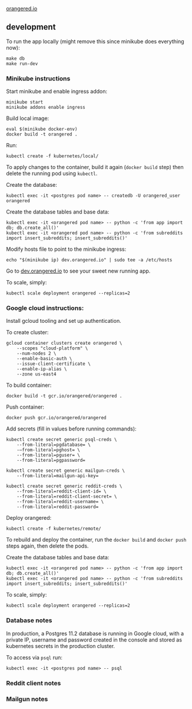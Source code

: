 <a href="http://orangered.io">orangered.io</a>

## development

To run the app locally (might remove this since minikube does everything now):

    make db
    make run-dev

### Minikube instructions

Start minikube and enable ingress addon:

    minikube start
    minikube addons enable ingress

Build local image:

    eval $(minikube docker-env)
    docker build -t orangered .

Run:

    kubectl create -f kubernetes/local/

To apply changes to the container, build it again (`docker build` step) then delete the running pod using `kubectl`.

Create the database:

    kubectl exec -it <postgres pod name> -- createdb -U orangered_user orangered

Create the database tables and base data:

    kubectl exec -it <orangered pod name> -- python -c 'from app import db; db.create_all()'
    kubectl exec -it <orangered pod name> -- python -c 'from subreddits import insert_subreddits; insert_subreddits()'

Modify hosts file to point to the minikube ingress:

    echo "$(minikube ip) dev.orangered.io" | sudo tee -a /etc/hosts

Go to <a href="dev.orangered.io">dev.orangered.io</a> to see your sweet new running app.

To scale, simply:

    kubectl scale deployment orangered --replicas=2


### Google cloud instructions:

Install gcloud tooling and set up authentication.

To create cluster:

    gcloud container clusters create orangered \
        --scopes "cloud-platform" \
        --num-nodes 2 \
        --enable-basic-auth \
        --issue-client-certificate \
        --enable-ip-alias \
        --zone us-east4

To build container:

    docker build -t gcr.io/orangered/orangered .

Push container:

    docker push gcr.io/orangered/orangered

Add secrets (fill in values before running commands):

    kubectl create secret generic psql-creds \
        --from-literal=pgdatabase= \
        -–from-literal=pghost= \
        --from-literal=pguser= \
        --from-literal=pgpassword=

    kubectl create secret generic mailgun-creds \
        --from-literal=mailgun-api-key=

    kubectl create secret generic reddit-creds \
        --from-literal=reddit-client-id= \
        --from-literal=reddit-client-secret= \
        --from-literal=reddit-username= \
        --from-literal=reddit-password=

Deploy orangered:

    kubectl create -f kubernetes/remote/

To rebuild and deploy the container, run the `docker build` and `docker push` steps again, then delete the pods.

Create the database tables and base data:

    kubectl exec -it <orangered pod name> -- python -c 'from app import db; db.create_all()'
    kubectl exec -it <orangered pod name> -- python -c 'from subreddits import insert_subreddits; insert_subreddits()'

To scale, simply:

    kubectl scale deployment orangered --replicas=2


### Database notes

In production, a Postgres 11.2 database is running in Google cloud, with a private IP, username and password created in the console and stored as kubernetes secrets in the production cluster.

To access via `psql` run:

    kubectl exec -it <postgres pod name> -- psql


### Reddit client notes


### Mailgun notes

